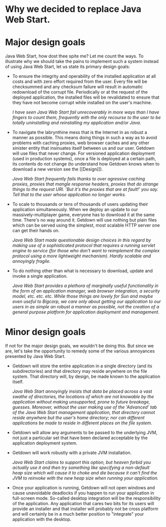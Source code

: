# Why we decided to replace Java Web Start.

# Major design goals

Java Web Start, how dost thee spite me? Let me count the ways. To illustrate
why we should take the pains to implement such a system instead of using Java
Web Start, let us state its primary design goals:

- To ensure the integrity and operability of the installed application at all costs and with zero effort required from the user. Every file will be checksummed and any checksum failure will result in automatic redownload of the corrupt file. Periodically or at the request of the deployed application, the installed files will be revalidated to ensure that they have not become corrupt while installed on the user's machine.

  *I have seen Java Web Start fail unrecoverably in more ways than I have
  fingers to count them, frequently with the only recourse to the user to be
  totally uninstalling and reinstalling my application and/or Java.*

- To navigate the labrynthine mess that is the Internet in as robust a manner as possible. This means doing things in such a way as to avoid problems with caching proxies, web browser caches and any other sinister entity that insinuates itself between us and our user. Getdown will use files that never change. For versioned application deployment (used in production systems), once a file is deployed at a certain path, its contents do not change (to understand how Getdown knows when to download a new version see the [[Design]]).

  *Java Web Start frequently fails thanks to over agressive caching proxies,
  proxies that mangle response headers, proxies that do strange things to the
  request URI. 'But it's the proxies that are at fault!' you say. Tell that to
  the user whose application no longer works.*

- To scale to thousands or tens of thousands of users updating their application simultaneously. When we deploy an update to our massively-multiplayer game, everyone has to download it at the same time. There's no way around it. Getdown will use nothing but plain files which can be served using the simplest, most scalable HTTP server one can get their hands on.

  *Java Web Start made questionable design choices in this regard by making use
  of a sophisticated protocol that requires a running servlet engine to service
  (for those who don't want to reimplement the complex protocol using a more
  lightweight mechanism). Hardly scalable and annoyingly fragile.*

- To do nothing other than what is necessary to download, update and invoke a single application.

  *Java Web Start provides a plethora of marginally useful functionality in the
  form of an application manager, web browser integration, a security model,
  etc. etc. etc. While those things are lovely for Sun and maybe even useful to
  Bigcorp, we care only about getting our application to our users in as simple
  an robust a manner as possible, not the creation of a general purpose
  platform for application deployment and management.*

# Minor design goals

If not for the major design goals, we wouldn't be doing this. But since we are,
let's take the opportunity to remedy some of the various annoyances presented
by Java Web Start.

- Getdown will store the entire application in a single directory (and its subdirectories) and that directory may reside anywhere on the file system. That directory will, by design, be made known to the application itself.

  *Java Web Start annoyingly insists that data be placed across a vast swathe
  of directories, the locations of which are not knowable by the application
  without making unsupported, prone to future breakage, guesses. Moreover,
  without the user making use of the 'Advanced' tab of the Java Web Start
  management application, that directory cannot reside anywhere but the user's
  home directory; nor can different applications be made to reside in different
  places on the file system.*

- Getdown will allow any arguments to be passed to the underlying JVM, not just a particular set that have been declared acceptable by the application deployment system.

- Getdown will work robustly with a private JVM installation.

  *Java Web Start claims to support this option, but heaven forbid you actually
  use it and then try something like specifying a non-default heap size which
  will cause it to choke and die because it can't find the JVM to reinvoke with
  the new heap size when running your application.*

- Once your application is running, Getdown will not open windows and cause unavoidable deadlocks if you happen to run your application in full-screen mode. So-called desktop integration will be the responsibility of the application. Any application that cares two bits for its users will provide an installer and that installer will probably not be cross platform and will certainly be in a much better position to "integrate" your application with the desktop.